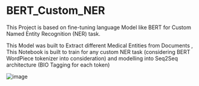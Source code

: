 # BERT_Custom_NER
This Project is based on fine-tuning language Model like BERT for Custom Named Entity Recognition (NER) task.

This Model was built to Extract different Medical Entities from Documents , This Notebook is built to train for any custom NER task (considering BERT WordPiece tokenizer into consideration) and modelling into Seq2Seq architecture (BIO Tagging for each token)


![image](https://github.com/ShreyanshNanawati/BERT_Custom_NER/assets/46343822/81ef7056-a03e-4acb-b002-32a1ca5447f3)
